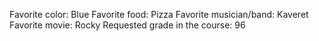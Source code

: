 Favorite color: Blue
Favorite food: Pizza
Favorite musician/band: Kaveret
Favorite movie: Rocky
Requested grade in the course: 96
